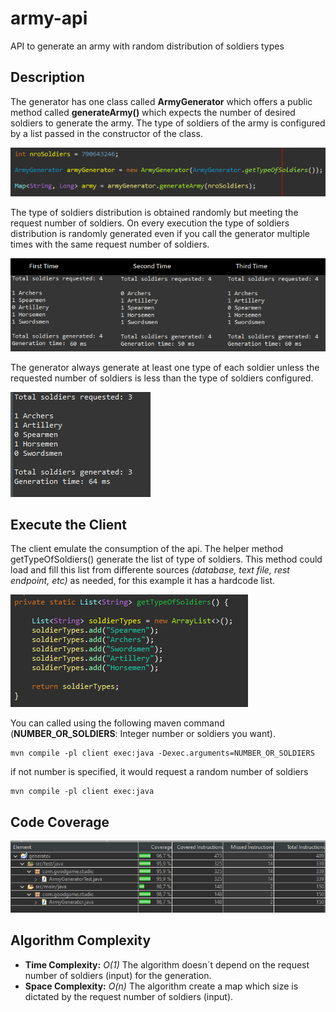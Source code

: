 # army-api

API to generate an army with random distribution of soldiers types

## Description
The generator has one class called **ArmyGenerator** which offers a public method called **generateArmy()** which expects the number of desired soldiers to generate the army.
The type of soldiers of the army is configured by a list passed in the constructor of the class. 

![](images/generatorMethod.png)



The type of soldiers distribution is obtained randomly but meeting the request number of soldiers. On every execution the type of soldiers distribution is randomly generated even if you call the generator multiple times with the same request number of soldiers. 

![](images/output.png)

The generator always generate at least one type of each soldier unless the requested number of soldiers is less than the type of soldiers configured.

![](images/outputLessSoldiersThanTypes.png)

## Execute the Client

The client emulate the consumption of the api. The helper method getTypeOfSoldiers() generate the list of type of soldiers. This method could load and fill this list from differente sources *(database, text file, rest endpoint, etc)* as needed, for this example it has a hardcode list.

![](images/typeOfSoldiers.png)

You can called using the following maven command (**NUMBER_OR_SOLDIERS**: Integer number or soldiers you want).

```
mvn compile -pl client exec:java -Dexec.arguments=NUMBER_OR_SOLDIERS
```
if not number is specified, it would request a random number of soldiers
```
mvn compile -pl client exec:java
```

## Code Coverage

![](images/codeCoverage.png)

## Algorithm  Complexity

- **Time Complexity:** *O(1)* The algorithm doesn´t depend on the request number of soldiers (input) for the generation.
- **Space Complexity:** *O(n)* The algorithm create a map which size is dictated by the request number of soldiers (input).




